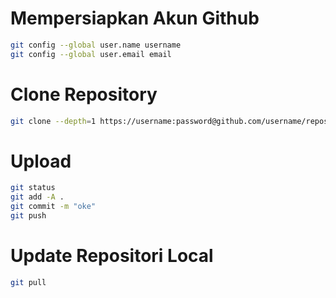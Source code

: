 # Mempersiapkan Akun Github

```bash
git config --global user.name username
git config --global user.email email
```

# Clone Repository

```bash
git clone --depth=1 https://username:password@github.com/username/repositori
```

# Upload

```bash
git status
git add -A .
git commit -m "oke"
git push
```

# Update Repositori Local

```bash
git pull
```